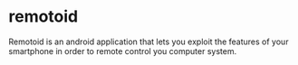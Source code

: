 remotoid
========

Remotoid is an android application that lets you exploit the features of your smartphone in order to remote control you computer system.